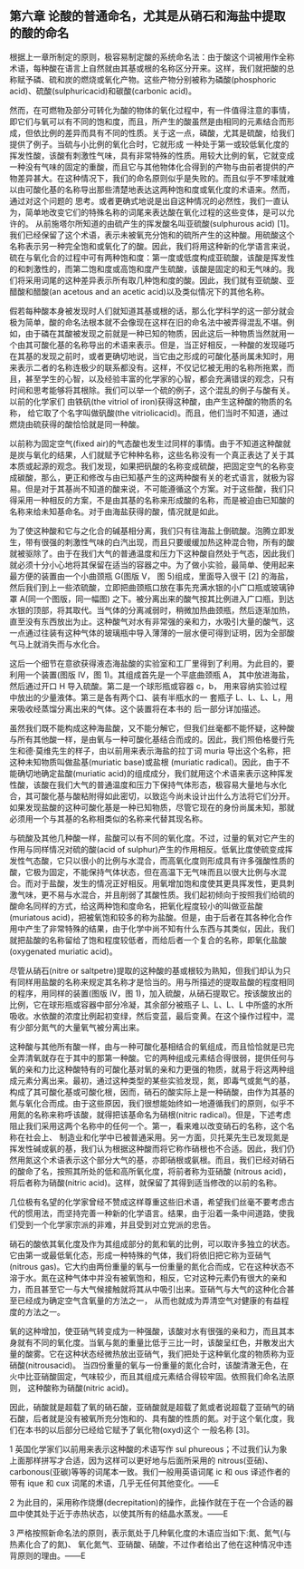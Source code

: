 ## 第六章 论酸的普通命名，尤其是从硝石和海盐中提取的酸的命名

根据上一章所制定的原则，极容易制定酸的系统命名法：由于酸这个词被用作全称术语，每种酸在语言上自然就由其基或根的名称区分开来。这样，我们就把酸的总称赋予磷、硫和炭的燃烧或氧化产物。这些产物分别被称为磷酸(phosphoric acid)、硫酸(sulphuricacid)和碳酸(carbonic acid)。

然而，在可燃物及部分可转化为酸的物体的氧化过程中，有一件值得注意的事情，即它们与氧可以有不同的饱和度，而且，所产生的酸虽然是由相同的元素结合而形成，但依比例的差异而具有不同的性质。关于这一点，磷酸，尤其是硫酸，给我们提供了例子。当硫与小比例的氧化合时，它就形成 一种处于第一或较低氧化度的挥发性酸，该酸有刺激性气味，具有非常特殊的性质。用较大比例的氧，它就变成一种没有气味的固定的重酸，而且它与其他物体化合得到的产物与由前者提供的产物差异甚大。在这种情况下，我们的命名原则似乎是失败的。而且似乎不罗嗦就难以由可酸化基的名称导出那些清楚地表达这两种饱和度或氧化度的术语来。然而，通过对这个问题的 思考。或者更确式地说是出自这种情况的必然性，我们一直认为，简单地改变它们的特殊名称的词尾来表达酸在氧化过程的这些变体，是可以允许的。 从前施塔尔所知道的由硫产生的挥发酸名叫亚硫酸(sulphurous acid) [1]。 我们已经保留了这个术语，表示未被氧充分饱和的硫所产生的这种酸。用硫酸这个名称表示另一种完全饱和或氧化了的酸。因此，我们将用这种新的化学语言来说，硫在与氧化合的过程中可有两种饱和度：第一度或低度构成亚硫酸，该酸是挥发性的和刺激性的，而第二饱和度或高饱和度产生硫酸，该酸是固定的和无气味的。我们将采用词尾的这种差异表示所有取几种饱和度的酸。因此，我们就有亚硫酸、亚醋酸和醋酸(an acetous and an acetic acid)以及类似情况下的其他名称。

假若每种酸本身被发现时人们就知道其基或根的话，那么化学科学的这一部分就会极为简单，酸的命名法根本就不会像现在这样在旧的命名法中被弄得混乱不堪。例如，由于磷在其酸被发现之前就是一种已知的物质，因此这后一种物质当然就用一个由其可酸化基的名称导出的术语来表示。但是，当正好相反，一种酸的发现碰巧在其基的发现之前时，或者更确切地说，当它由之形成的可酸化基尚属未知时，用来表示二者的名称连极少的联系都没有。这样，不仅记忆被无用的名称所拖累，而且，甚至学生的心智，以及经验丰富的化学家的心智，都会充满错误的观念，只有时间和思考能够将其根除。我们可以举一个硫的例子，这个混乱的例子与酸有关。以前的化学家们 由铁矾(the vitriol of iron)获得这种酸，由产生这种酸的物质的名称， 给它取了个名字叫做矾酸(the vitriolicacid)。而且，他们当时不知道，通过燃烧由硫获得的酸恰恰就是同一种酸。

以前称为固定空气(fixed air)的气态酸也发生过同样的事情。由于不知道这种酸就是炭与氧化的结果，人们就赋予它种种名称，这些名称没有一个真正表达了关于其本质或起源的观念。我们发现，如果把矾酸的名称变成硫酸，把固定空气的名称变成碳酸，那么，更正和修改与由已知基产生的这两种酸有关的老式语言，就极为容易。但是对于其基尚不知道的酸来说，不可能遵循这个方案。对于这些酸，我们只得采用一种相反的方案，不是由其基的名称来形成酸的名称，而是被迫由已知酸的名称来给未知基命名。对于由海盐获得的酸，情况就是如此。

为了使这种酸和它与之化合的碱基相分离，我们只有往海盐上倒硫酸。泡腾立即发生，带有很强的刺激性气味的白汽出现，而且只要缓缓加热这种混合物，所有的酸就被驱除了。由于在我们大气的普通温度和压力下这种酸自然处于气态，因此我们就必须十分小心地将其保留在适当的容器之中。为了做小实验，最简单、使用起来最方便的装置由一个小曲颈瓶 G(图版 V， 图 5)组成，里面导入很干 [2] 的海盐，然后我们到上一些浓硫酸，立即把曲颈瓶口放在事先充满水银的小广口瓶或玻璃钟罩 A(同一个图版，同一幅图) 之下。被分离出来的酸气按其比例进入广口瓶，到达水银的顶部，将其取代。当气体的分离减弱时，稍微加热曲颈瓶，然后逐渐加热，直至没有东西放出为止。这种酸气对水有非常强的亲和力，水吸引大量的酸气，这一点通过往装有这种气体的玻璃瓶中导入薄薄的一层水便可得到证明，因为全部酸气马上就消失而与水化合。

这后一个细节在意欲获得液态海盐酸的实验室和工厂里得到了利用。为此目的，要利用一个装置(图版 IV，图 1)。其组成首先是一个平底曲颈瓶 A， 其中放进海盐，然后通过开口 H 导入硫酸。第二是一个球形瓶或容器 c，b， 用来容纳实验过程中放出的少量液体。第三是各有两个口、装有半瓶水的一 套瓶子 L、L、L、L，用来吸收经蒸馏分离出来的气体。这个装置将在本书的 后一部分详加描述。

虽然我们既不能构成这种海盐酸，又不能分解它，但我们丝毫都不能怀疑，这种酸与所有其他酸一样，是由氧与一种可酸化基结合而成的。因此，我们照伯格曼行先生和德·莫维先生的样子，由以前用来表示海盐的拉丁词 muria 导出这个名称，把这种未知物质叫做盐基(muriatic base)或盐根 (muriatic radical)。因此，由于不能确切地确定盐酸(muriatic acid)的组成成分，我们就用这个术语来表示这种挥发性酸，该酸在我们大气的普通温度和压力下保持气体形态，极容易大量地与水化合，其可酸化基与酸粘附得如此密切，以致迄今尚未设计出什么方法将它们分开。如果发现盐酸的这种可酸化基是一种已知物质，尽管它现在的身份尚属未知，那就必须用一个与其基的名称相类似的名称来代替其现名称。

与硫酸及其他几种酸一样，盐酸可以有不同的氧化度。不过，过量的氧对它产生的作用与同样情况对硫的酸(acid of sulphur)产生的作用相反。低氧比度使硫变成挥发性气态酸，它只以很小的比例与水混合，而高氧化度则形成具有许多强酸性质的酸，它极为固定，不能保持气体状态，但在高温下无气味而且以很大比例与水混合。而对于盐酸，发生的情况正好相反。用氧增加饱和度使其更具挥发性，更具刺激气味，更不易与水混合，并且削弱了其酸性质。我们起初倾向于按照我们给硫的酸命名同样的方式，给这两种饱和度命名，把氧化程度较小的叫做亚盐酸(muriatous acid)，把被氧饱和较多的称为盐酸。但是，由于后者在其各种化合作用中产生了非常特殊的结果，由于化学中尚不知有什么东西与其类似，因此，我们就把盐酸的名称留给了饱和程度较低者，而给后者一个复合的名称，即氧化盐酸(oxygenated muriatic acid)。

尽管从硝石(nitre or saltpetre)提取的这种酸的基或根较为熟知，但我们却认为只有同样用盐酸的名称来规定其名称才是恰当的。用与所描述的提取盐酸的程度相同的程序，用同样的装置(图版 IV，图 1)，加入硫酸，从硝石提取它。按该酸放出的比例，它在球形瓶或容器中部分冷凝，其余部分被瓶子 L、L、L、L 中所盛的水所吸收。水依酸的浓度比例起初变绿，然后变蓝，最后变黄。在这个操作过程中，混有少部分氮气的大量氧气被分离出来。

这种酸与其他所有酸一样，由与一种可酸化基相结合的氧组成，而且恰恰就是已完全弄清氧就存在于其中的那第一种酸。它的两种组成元素结合得很弱，提供任何与氧的亲和力比这种酸特有的可酸化基对氧的亲和力更强的物质，就易于将这两种组成元素分离出来。最初，通过这种类型的某些实验发现，氮，即毒气或氮气的基，构成了其可酸化基或可酸化根，因而，硝石的酸实际上是一种硝酸，由作为其基的氮与氧化合而成。由于这些原因，我们很想能始终如一地遵循我们的原则，似乎不用氮的名称来称呼该酸，就得把该基命名为硝根(nitric radical)。但是，下述考虑阻止我们采用这两个名称中的任何一个。第一，看来难以改变硝石的名称，这个名称在社会上、 制造业和化学中已被普通采用。另一方面，贝托莱先生已发现氮是挥发性碱或氨的基，我们认为根据这种酸而将它称作硝根也不合适。因此，我们仍然用氮这个术语表示这个部分大气的基，亦即硝根或氨根。而且，我们已经对硝石的酸命了名，按照其所处的低和高所氧化度，将前者称为亚硝酸 (nitrous acid)，将后者称为硝酸(nitric acid)。这样，就保留了其得到适当修改的以前的名称。

几位极有名望的化学家曾经不赞成这样尊重这些旧术语，希望我们丝毫不要考虑古代的惯用法，而坚持完善一种新的化学语言。结果，由于沿着一条中间道路，使我们受到一个化学家宗派的非难，并且受到对立党派的忠告。

硝石的酸依其氧化度及作为其组成部分的氮和氧的比例，可以取许多独立的状态。它由第一或最低氧化态，形成一种特殊的气体，我们将依旧把它称为亚硝气(nitrous gas)。它大约由两份重量的氧与一份重量的氮化合而成，它在这种状态不溶于水。氮在这种气体中并没有被氧饱和，相反，它对这种元素仍有很大的亲和力，而且甚至它一与大气候接触就将其从中吸引出来。亚硝气与大气的这种化合甚至已经成为确定空气含氧量的方法之一， 从而也就成为弄清空气对健康的有益程度的方法之一。

氧的这种增加，使亚硝气转变成为一种强酸，该酸对水有很强的亲和力，而且其本身就有不同的氧化度。当氧与氮的重量比低于三比一时，该酸呈红色，并散发出大量的酸雾。它在这种状态经微热放出亚硝气，我们把处于这种氧化度的物质称为亚硝酸(nitrousacid)。
当四份重量的氧与一份重量的氮化合时，该酸清澈无色，在火中比亚硝酸固定，气味较少，而且其组成元素结合得较牢固。依照我们命名法原则， 这种酸称为硝酸(nitric acid)。

因此，硝酸就是超载了氧的硝石酸，亚硝酸就是超载了氮或者说超载了亚硝气的硝石酸，后者就是没有被氧所充分饱和的、具有酸的性质的氮。对于这个氧化度，我们在本书的以后部分已经给它赋予了氧化物(oxyd)这个 一般名称 [3]。

1 英国化学家们以前用来表示这种酸的术语写作 sul phureous；不过我们认为象上面那样拼写才合适，因为这样可以更好地与后面所采用的 nitrous(亚硝)、carbonous(亚碳)等等的词尾本一致。我们一般用英语词尾 ic 和 ous 译述作者的带有 ique 和 cux 词尾的术语，几乎无任何其他变化。——E

2 为此目的，采用称作烧爆(decrepitation)的操作，此操作就在于在一个合适的器皿中使其处于近于赤热状态，以使其所有的结晶水蒸发。——E

3 严格按照新命名法的原则，表示氮处于几种氧化度的木语应当如下:氮、氮气(与热素化合了的氮)、 氧化氮气、亚硝酸、硝酸，不过作者给出了他在这种情况中违背原则的理由。——E


